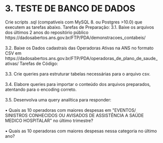 <h1>3. TESTE DE BANCO DE DADOS</h1>
<p1>Crie scripts .sql (compatíveis com MySQL 8. ou Postgres >10.0) que executem as tarefas abaixo. Tarefas de Preparação:</p1>
<p2>3.1. Baixe os arquivos dos últimos 2 anos do repositório público https://dadosabertos.ans.gov.br/FTP/PDA/demonstracoes_contabeis/</p2> <br/><br/>
<p2>3.2. Baixe os Dados cadastrais das Operadoras Ativas na ANS no formato CSV em https://dadosabertos.ans.gov.br/FTP/PDA/operadoras_de_plano_de_saude_ativas/ Tarefas de Código:</p2> <br/><br/>
<p2>3.3. Crie queries para estruturar tabelas necessárias para o arquivo csv.</p2> <br/><br/>
<p2>3.4. Elabore queries para importar o conteúdo dos arquivos preparados, atentando para o encoding correto.</p2> <br/><br/>
<p2>3.5. Desenvolva uma query analítica para responder:</p2> <br/><br/>
<p2>• Quais as 10 operadoras com maiores despesas em "EVENTOS/ SINISTROS CONHECIDOS OU AVISADOS DE ASSISTÊNCIA A SAÚDE MEDICO HOSPITALAR" no último trimestre?</p2> <br/><br/>
<p2>• Quais as 10 operadoras com maiores despesas nessa categoria no último ano?</p2><br/>



